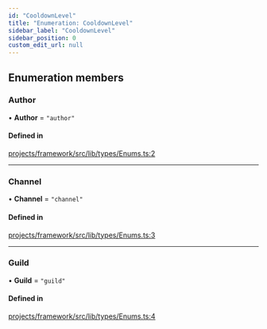 ```yaml
---
id: "CooldownLevel"
title: "Enumeration: CooldownLevel"
sidebar_label: "CooldownLevel"
sidebar_position: 0
custom_edit_url: null
---
```


## Enumeration members

### Author

• **Author** = `"author"`

#### Defined in

[projects/framework/src/lib/types/Enums.ts:2](https://github.com/sapphiredev/framework/blob/5a4898f6/src/lib/types/Enums.ts#L2)

___

### Channel

• **Channel** = `"channel"`

#### Defined in

[projects/framework/src/lib/types/Enums.ts:3](https://github.com/sapphiredev/framework/blob/5a4898f6/src/lib/types/Enums.ts#L3)

___

### Guild

• **Guild** = `"guild"`

#### Defined in

[projects/framework/src/lib/types/Enums.ts:4](https://github.com/sapphiredev/framework/blob/5a4898f6/src/lib/types/Enums.ts#L4)
